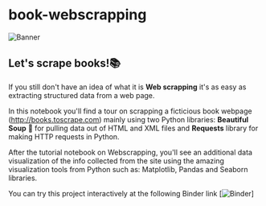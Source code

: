 # book-webscrapping

![Banner](https://images.squarespace-cdn.com/content/v1/5773dde903596ecc892de49f/1606290672221-FROACHB8RVCZ15QSAYH4/ke17ZwdGBToddI8pDm48kBEbJ4X1_RBiAWsf6mxrahQUqsxRUqqbr1mOJYKfIPR7LoDQ9mXPOjoJoqy81S2I8N_N4V1vUb5AoIIIbLZhVYy7Mythp_T-mtop-vrsUOmeInPi9iDjx9w8K4ZfjXt2dotjh5j1vW76STHA22qACelGTD8y-_ApmyYGpEMstMbMOpYghpI-Ha_TwZsqqmJXng/banner-books.jpg?format=1500w)
## Let's scrape books!📚

If you still don't have an idea of what it is **Web scrapping** it's as easy as extracting structured data from a web page.

In this notebook you'll find a tour on scrapping a ficticious book webpage (http://books.toscrape.com) mainly using two Python libraries: **Beautiful Soup** 🥘 for pulling data out of HTML and XML files and **Requests** library for making HTTP requests in Python.

After the tutorial notebook on Webscrapping, you'll see an additional data visualization of the info collected from the site using the amazing visualization tools from Python such as: Matplotlib, Pandas and Seaborn libraries.

You can try this project interactively at the following Binder link [![Binder](https://mybinder.org/v2/gh/anievescordeiro/book-webscrapping/7c33be99c332789d7a9ad8c4d647ec1263da8ce1)]

